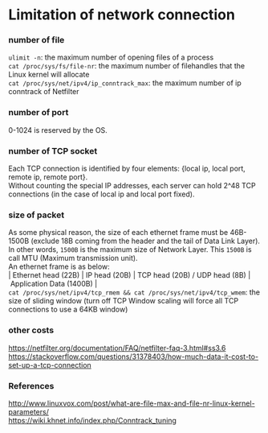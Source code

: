 # Limitation of network connection


### number of file ###
`ulimit -n`: the maximum number of opening files of a process<br>
`cat /proc/sys/fs/file-nr`: the maximum number of filehandles that the Linux kernel will allocate<br>
`cat /proc/sys/net/ipv4/ip_conntrack_max`: the maximum number of ip conntrack of Netfilter<br>

### number of port ###
0-1024 is reserved by the OS.<br>

### number of TCP socket ###
Each TCP connection is identified by four elements: {local ip, local port, remote ip, remote port}.<br>
Without counting the special IP addresses, each server can hold 2^48 TCP connections (in the case of local ip and local port fixed).<br>

### size of packet ###
As some physical reason, the size of each ethernet frame must be 46B-1500B (exclude 18B coming from the header and the tail of Data Link Layer). In other words, `1500B` is the maximum size of Network Layer. This `1500B` is call MTU (Maximum transmission unit).<br>
An ethernet frame is as below:<br>
|&nbsp;Ethernet head (22B)&nbsp;|&nbsp;IP head (20B)&nbsp;|&nbsp;TCP head (20B) / UDP head (8B)&nbsp;|&nbsp;Application Data (1400B)&nbsp;|<br>
`cat /proc/sys/net/ipv4/tcp_rmem && cat /proc/sys/net/ipv4/tcp_wmem`: the size of sliding window (turn off TCP Window scaling will force all TCP connections to use a 64KB window)<br>


### other costs ###
https://netfilter.org/documentation/FAQ/netfilter-faq-3.html#ss3.6<br>
https://stackoverflow.com/questions/31378403/how-much-data-it-cost-to-set-up-a-tcp-connection<br>

### References ###
http://www.linuxvox.com/post/what-are-file-max-and-file-nr-linux-kernel-parameters/<br>
https://wiki.khnet.info/index.php/Conntrack_tuning<br>
